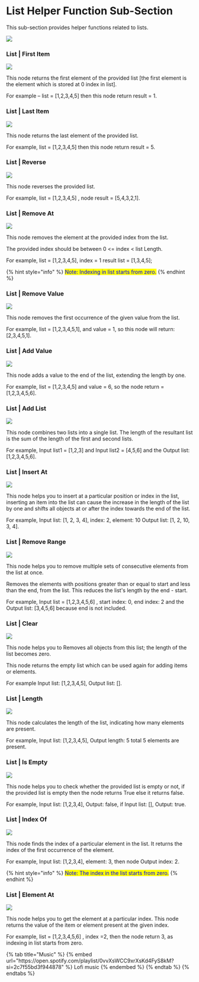 # List Helper Function Sub-Section

This sub-section provides helper functions related to lists.

![](../../../.gitbook/assets/helper-list.gif)

### List | First Item

![](../../../.gitbook/assets/list-firstitem.png)

This node returns the first element of the provided list \[the first element is the element which is stored at 0 index in list].

For example – list = \[1,2,3,4,5] then this node return result = 1.

### List | Last Item

![](../../../.gitbook/assets/list-lastitem.png)

This node returns the last element of the provided list.

For example, list = \[1,2,3,4,5] then this node return result = 5.

### List | Reverse

![](../../../.gitbook/assets/list-reverse.png)

This node reverses the provided list.

For example, list = \[1,2,3,4,5] , node result = \[5,4,3,2,1].

### List | Remove At

![](../../../.gitbook/assets/list-removeat.png)

This node removes the element at the provided index from the list.

The provided index should be between 0 <= index < list Length.

For example, list = \[1,2,3,4,5], index = 1 result list = \[1,3,4,5];

{% hint style="info" %}
<mark style="color:blue;">Note: Indexing in list starts from zero.</mark>
{% endhint %}

### List | Remove Value

![](../../../.gitbook/assets/list-removevalue.png)

This node removes the first occurrence of the given value from the list.

For example, list = \[1,2,3,4,5,1], and value = 1, so this node will return: \[2,3,4,5,1].

### List | Add Value

![](../../../.gitbook/assets/list-addvalue.png)

This node adds a value to the end of the list, extending the length by one.

For example, list = \[1,2,3,4,5] and value = 6, so the node return = \[1,2,3,4,5,6].

### List | Add List

![](../../../.gitbook/assets/list-addlist.png)

This node combines two lists into a single list. The length of the resultant list is the sum of the length of the first and second lists.

For example, Input list1 = \[1,2,3] and Input list2 = \[4,5,6] and the Output list: \[1,2,3,4,5,6].

### List | Insert At

![](../../../.gitbook/assets/list-insertat.png)

This node helps you to insert at a particular position or index in the list, inserting an item into the list can cause the increase in the length of the list by one and shifts all objects at or after the index towards the end of the list.

For example, Input list: [1, 2, 3, 4], index: 2, element: 10 Output list: [1, 2, 10, 3, 4].

### List | Remove Range

![](../../../.gitbook/assets/list-removerange.png)

This node helps you to remove multiple sets of consecutive elements from the list at once.

Removes the elements with positions greater than or equal to start and less than the end, from the list. This reduces the list's length by the end - start.

For example, Input list = \[1,2,3,4,5,6] , start index: 0, end index:  2 and the Output list: \[3,4,5,6] because end is not included.

### List | Clear

![](../../../.gitbook/assets/list-clear.png)

This node helps you to Removes all objects from this list; the length of the list becomes zero.

This node returns the empty list which can be used again for adding items or elements.

For example Input list: \[1,2,3,4,5], Output list: \[].

### List | Length

![](../../../.gitbook/assets/list-length.png)

This node calculates the length of the list, indicating how many elements are present.

For example, Input list: \[1,2,3,4,5], Output length: 5 total 5 elements are present.

### List | Is Empty

![](../../../.gitbook/assets/list-isempty.png)

This node helps you to check whether the provided list is empty or not, if the provided list is empty then the node returns True else it returns false.

For example, Input list: \[1,2,3,4], Output: false, if Input list: \[], Output: true.

### List | Index Of

![](../../../.gitbook/assets/list-indexof.png)

This node finds the index of a particular element in the list. It returns the index of the first occurrence of the element.

For example, Input list: \[1,2,3,4], element: 3, then node Output index: 2.&#x20;

{% hint style="info" %}
<mark style="color:blue;">Note: The index in the list starts from zero.</mark>
{% endhint %}

### List | Element At

![](../../../.gitbook/assets/list-elementat.png)

This node helps you to get the element at a particular index. This node returns the value of the item or element present at the given index.

For example, list = \[1,2,3,4,5,6] , index =2, then the node return 3, as indexing in list starts from zero.

<div class="container">
  {% tab title="Music" %}
  {% embed url="https://open.spotify.com/playlist/0vvXsWCC9xrXsKd4FyS8kM?si=2c7f55bd3f944878" %}
  Lofi music
  {% endembed %}
  {% endtab %}
  {% endtabs %}
</div>

